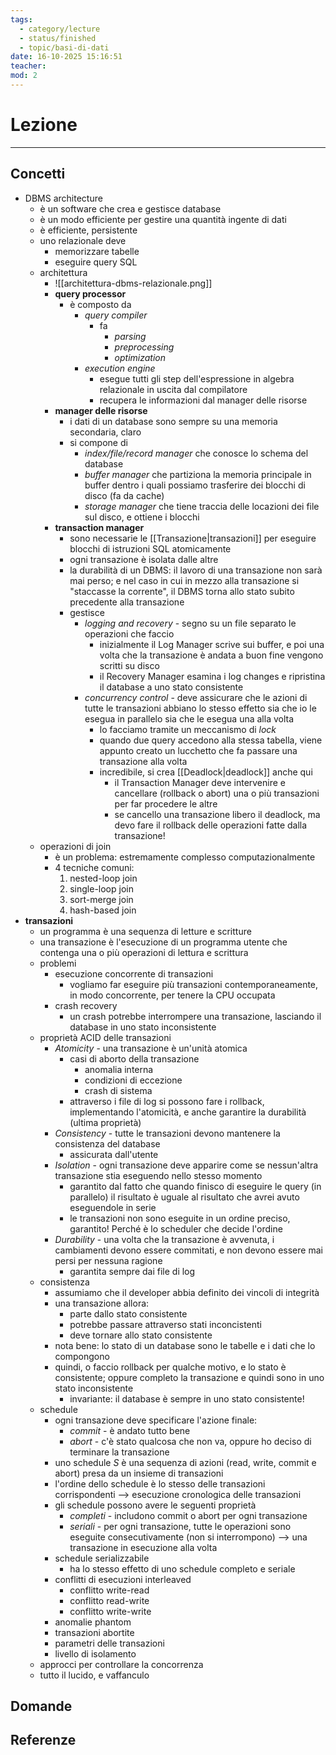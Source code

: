 ```yaml
---
tags:
  - category/lecture
  - status/finished
  - topic/basi-di-dati
date: 16-10-2025 15:16:51
teacher:
mod: 2
---
```

# Lezione
---
## Concetti
- DBMS architecture
	- è un software che crea e gestisce database
	- è un modo efficiente per gestire una quantità ingente di dati
	- è efficiente, persistente
	- uno relazionale deve
		- memorizzare tabelle
		- eseguire query SQL
	- architettura
		- ![[architettura-dbms-relazionale.png]]
		- **query processor**
			- è composto da
				- _query compiler_
					- fa
						- _parsing_
						- _preprocessing_
						- _optimization_
				- _execution engine_
					- esegue tutti gli step dell'espressione in algebra relazionale in uscita dal compilatore
					- recupera le informazioni dal manager delle risorse
		- **manager delle risorse**
			- i dati di un database sono sempre su una memoria secondaria, claro
			- si compone di
				- _index/file/record manager_ che conosce lo schema del database
				- _buffer manager_ che partiziona la memoria principale in buffer dentro i quali possiamo trasferire dei blocchi di disco (fa da cache)
				- _storage manager_ che tiene traccia delle locazioni dei file sul disco, e ottiene i blocchi
		- **transaction manager**
			- sono necessarie le [[Transazione|transazioni]] per eseguire blocchi di istruzioni SQL atomicamente
			- ogni transazione è isolata dalle altre
			- la durabilità di un DBMS: il lavoro di una transazione non sarà mai perso; e nel caso in cui in mezzo alla transazione si "staccasse la corrente", il DBMS torna allo stato subito precedente alla transazione
			- gestisce
				- _logging and recovery_ - segno su un file separato le operazioni che faccio
					- inizialmente il Log Manager scrive sui buffer, e poi una volta che la transazione è andata a buon fine vengono scritti su disco
					- il Recovery Manager esamina i log changes e ripristina il database a uno stato consistente
				- _concurrency control_ - deve assicurare che le azioni di tutte le transazioni abbiano lo stesso effetto sia che io le esegua in parallelo sia che le esegua una alla volta
					- lo facciamo tramite un meccanismo di _lock_
					- quando due query accedono alla stessa tabella, viene appunto creato un lucchetto che fa passare una transazione alla volta
					- incredibile, si crea [[Deadlock|deadlock]] anche qui
						- il Transaction Manager deve intervenire e cancellare (rollback o abort) una o più transazioni per far procedere le altre
						- se cancello una transazione libero il deadlock, ma devo fare il rollback delle operazioni fatte dalla transazione!
	- operazioni di join
		- è un problema: estremamente complesso computazionalmente
		- 4 tecniche comuni:
			1. nested-loop join
			2. single-loop join
			3. sort-merge join
			4. hash-based join
- **transazioni**
	- un programma è una sequenza di letture e scritture
	- una transazione è l'esecuzione di un programma utente che contenga una o più operazioni di lettura e scrittura
	- problemi
		- esecuzione concorrente di transazioni
			- vogliamo far eseguire più transazioni contemporaneamente, in modo concorrente, per tenere la CPU occupata
		- crash recovery
			- un crash potrebbe interrompere una transazione, lasciando il database in uno stato inconsistente
	- proprietà ACID delle transazioni
		- _Atomicity_ - una transazione è un'unità atomica
			- casi di aborto della transazione
				- anomalia interna
				- condizioni di eccezione
				- crash di sistema
			- attraverso i file di log si possono fare i rollback, implementando l'atomicità, e anche garantire la durabilità (ultima proprietà)
		- _Consistency_ - tutte le transazioni devono mantenere la consistenza del database
			- assicurata dall'utente
		- _Isolation_ - ogni transazione deve apparire come se nessun'altra transazione stia eseguendo nello stesso momento
			- garantito dal fatto che quando finisco di eseguire le query (in parallelo) il risultato è uguale al risultato che avrei avuto eseguendole in serie
			- le transazioni non sono eseguite in un ordine preciso, garantito! Perché è lo scheduler che decide l'ordine
		- _Durability_ - una volta che la transazione è avvenuta, i cambiamenti devono essere commitati, e non devono essere mai persi per nessuna ragione
			- garantita sempre dai file di log
	- consistenza
		- assumiamo che il developer abbia definito dei vincoli di integrità
		- una transazione allora:
			- parte dallo stato consistente
			- potrebbe passare attraverso stati inconcistenti
			- deve tornare allo stato consistente
		- nota bene: lo stato di un database sono le tabelle e i dati che lo compongono
		- quindi, o faccio rollback per qualche motivo, e lo stato è consistente; oppure completo la transazione e quindi sono in uno stato inconsistente
			- invariante: il database è sempre in uno stato consistente!
	- schedule
		- ogni transazione deve specificare l'azione finale:
			- _commit_ - è andato tutto bene
			- _abort_ - c'è stato qualcosa che non va, oppure ho deciso di terminare la transazione
		- uno schedule $S$ è una sequenza di azioni (read, write, commit e abort) presa da un insieme di transazioni
		- l'ordine dello schedule è lo stesso delle transazioni corrispondenti --> esecuzione cronologica delle transazioni
		- gli schedule possono avere le seguenti proprietà
			- _completi_ - includono commit o abort per ogni transazione
			- _seriali_ - per ogni transazione, tutte le operazioni sono eseguite consecutivamente (non si interrompono) --> una transazione in esecuzione alla volta
		- schedule serializzabile
			- ha lo stesso effetto di uno schedule completo e seriale
		- conflitti di esecuzioni interleaved
			- conflitto write-read
			- conflitto read-write
			- conflitto write-write
		- anomalie phantom
		- transazioni abortite
		- parametri delle transazioni
		- livello di isolamento
	- approcci per controllare la concorrenza
	- tutto il lucido, e vaffanculo

## Domande

## Referenze
